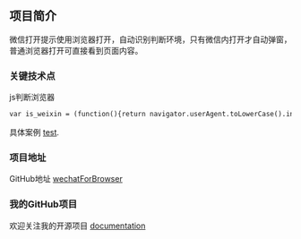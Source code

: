 ## 项目简介

微信打开提示使用浏览器打开，自动识别判断环境，只有微信内打开才自动弹窗，普通浏览器打开可直接看到页面内容。

### 关键技术点

js判断浏览器

```markdown
var is_weixin = (function(){return navigator.userAgent.toLowerCase().indexOf('micromessenger') !== -1})();


```

具体案例 [test](https://hswddan.github.io/wechatForBrowser/test.html).

### 项目地址

GitHub地址 [wechatForBrowser](https://github.com/hswddan/wechatForBrowser)

### 我的GitHub项目

欢迎关注我的开源项目 [documentation](https://github.com/hswddan) 
